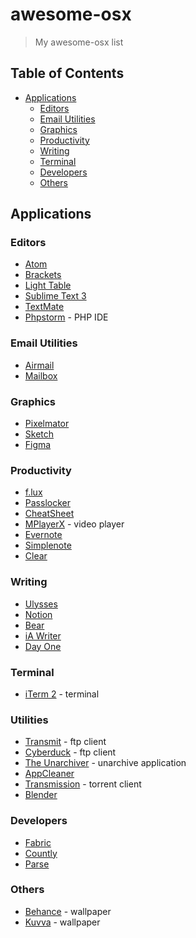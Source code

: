 # awesome-osx
> My awesome-osx list

## Table of Contents

- [Applications](#applications)
	- [Editors](#editors)
	- [Email Utilities](#email-utilities)
	- [Graphics](#graphics)
	- [Productivity](#productivity)
	- [Writing](#writing)
	- [Terminal](#terminal)
	- [Developers](#developers)
	- [Others](#others)


## Applications

### Editors

- [Atom](http://atom.io "Atom")
- [Brackets](http://brackets.io/ "Brackets")
- [Light Table](http://lighttable.com/ "Light Table")
- [Sublime Text 3](http://www.sublimetext.com/3 "Sublime Text 3")
- [TextMate](https://macromates.com/download "Textmate")
- [Phpstorm](https://www.jetbrains.com/phpstorm/ "Phpstorm") - PHP IDE

### Email Utilities

- [Airmail](http://airmailapp.com/ "Airmail")
- [Mailbox](http://www.mailboxapp.com/ "Mailbox")

### Graphics

- [Pixelmator](http://www.pixelmator.com/mac/ "Pixelmator")
- [Sketch](http://bohemiancoding.com/sketch/ "Sketch")
- [Figma](hhttps://www.figma.com "Figma")

### Productivity

- [f.lux](https://justgetflux.com/ "flux")
- [Passlocker](https://itunes.apple.com/us/app/passlocker-password-manager/id567750345?ls=1&mt=12 "Passlocker")
- [CheatSheet](http://www.mediaatelier.com/CheatSheet/ "CheatSheet")
- [MPlayerX](http://mplayerx.org/ "MplayerX") - video player
- [Evernote](https://www.evernote.com/ "Evernote")
- [Simplenote](http://simplenote.com/ "Simplenote")
- [Clear](https://itunes.apple.com/us/app/clear/id504544917?mt=12 "Clear")

### Writing

- [Ulysses](http://www.ulyssesapp.com/mac/ "Ulysses")
- [Notion](https://notion.so/ "Notion")
- [Bear](https://bear.app/ "Bear")
- [iA Writer](https://itunes.apple.com/us/app/ia-writer-pro/id775737590?mt=12 "iA Writer")
- [Day One](https://itunes.apple.com/us/app/day-one/id422304217?mt=12 "Day One")

### Terminal

- [iTerm 2](https://www.iterm2.com/ "iTerm2") - terminal

### Utilities

- [Transmit](https://panic.com/transmit/ "Transmit") - ftp client
- [Cyberduck](https://cyberduck.io/ "Cyberduck") - ftp client
- [The Unarchiver](https://itunes.apple.com/us/app/the-unarchiver/id425424353?mt=12 "The Unarchiver") - unarchive application
- [AppCleaner](http://www.freemacsoft.net/appcleaner/ "AppCleaner")
- [Transmission](http://www.transmissionbt.com/ "Transmission") - torrent client
- [Blender](https://www.blender.org/download/ "Blender")

### Developers

- [Fabric](https://fabric.io/ "Fabric")
- [Countly](http://count.ly "Countly")
- [Parse](https://parse.com/ "Parse")

### Others

- [Behance](https://itunes.apple.com/us/app/wallpaper-by-behance/id885319628?mt=12 "Wallpaper by Behance") - wallpaper
- [Kuvva](https://www.kuvva.com/mac "Kuvva") - wallpaper
